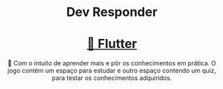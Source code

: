<h1 align="center">Dev Responder</h1>
<h1 align="center"> 
    <a href="https://www.flutter.dev">🔗 Flutter</a> 
</h1> 
<p align="center">🚀 Com o intuito de aprender mais e pôr os conhecimentos em prática. O jogo contém um espaço para estudar e outro espaço contendo um quiz, para testar os conhecimentos adquiridos.</p>

